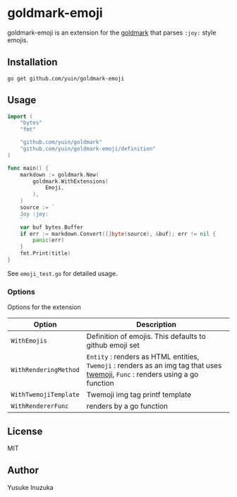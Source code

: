 goldmark-emoji
=========================

goldmark-emoji is an extension for the [goldmark](http://github.com/yuin/goldmark) 
that parses `:joy:` style emojis.

Installation
--------------------

```
go get github.com/yuin/goldmark-emoji
```

Usage
--------------------

```go
import (
    "bytes"
    "fmt"

	"github.com/yuin/goldmark"
	"github.com/yuin/goldmark-emoji/definition"
)

func main() {
    markdown := goldmark.New(
        goldmark.WithExtensions(
            Emoji,
        ),
    )
    source := `
    Joy :joy:
    `
    var buf bytes.Buffer
    if err := markdown.Convert([]byte(source), &buf); err != nil {
        panic(err)
    }
    fmt.Print(title)
}
```

See `emoji_test.go` for detailed usage.

### Options

Options for the extension

| Option | Description |
| ------ | ----------- |
| `WithEmojis` | Definition of emojis. This defaults to github emoji set |
| `WithRenderingMethod` | `Entity` : renders as HTML entities, `Twemoji` : renders as an img tag that uses [twemoji](https://github.com/twitter/twemoji), `Func` : renders using a go function |
| `WithTwemojiTemplate` | Twemoji img tag printf template |
| `WithRendererFunc` | renders by a go function |



License
--------------------
MIT

Author
--------------------
Yusuke Inuzuka

